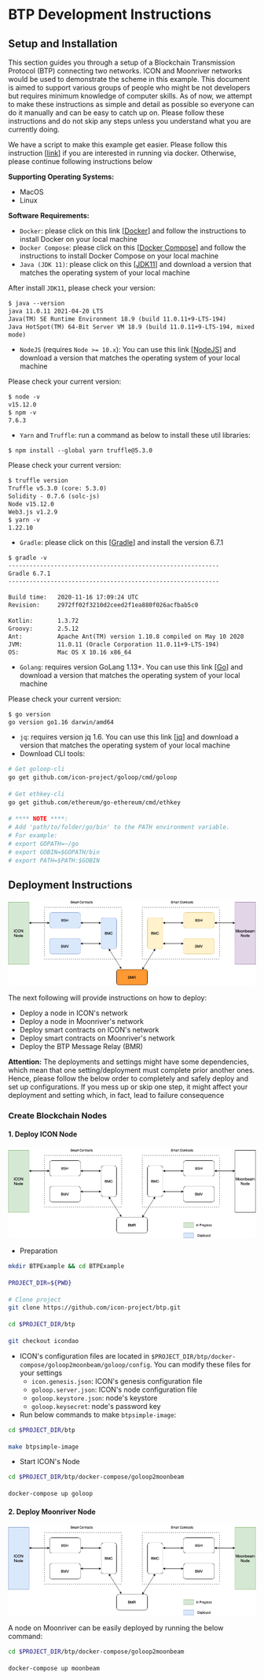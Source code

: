 # BTP Development Instructions

## Setup and Installation

This section guides you through a setup of a Blockchain Transmission Protocol \(BTP\) connecting two networks. ICON and Moonriver networks would be used to demonstrate the scheme in this example. This document is aimed to support various groups of people who might be not developers but requires minimum knowledge of computer skills. As of now, we attempt to make these instructions as simple and detail as possible so everyone can do it manually and can be easy to catch up on. Please follow these instructions and do not skip any steps unless you understand what you are currently doing.

We have a script to make this example get easier. Please follow this instruction \[[link](https://github.com/icon-project/btp/blob/icondao/docker-compose/goloop2moonbeam/README.MD)\] if you are interested in running via docker. Otherwise, please continue following instructions below

**Supporting Operating Systems:**

* MacOS
* Linux

**Software Requirements:**

* `Docker`: please click on this link \[[Docker](https://docs.docker.com/engine/)\] and follow the instructions to install Docker on your local machine
* `Docker Compose`: please click on this \[[Docker Compose](https://docs.docker.com/compose/install/)\] and follow the instructions to install Docker Compose on your local machine
* `Java (JDK 11)`:  please click on this \[[JDK11](https://www.oracle.com/java/technologies/javase-jdk11-downloads.html)\] and download a version that matches the operating system of your local machine

After install `JDK11`, please check your version:

```text
$ java --version
java 11.0.11 2021-04-20 LTS
Java(TM) SE Runtime Environment 18.9 (build 11.0.11+9-LTS-194)
Java HotSpot(TM) 64-Bit Server VM 18.9 (build 11.0.11+9-LTS-194, mixed mode)
```

* `NodeJS` \(requires `Node >= 10.x`\): You can use this link \[[NodeJS](https://nodejs.org/en/download/)\] and download a version that matches the operating system of your local machine

Please check your current version:

```text
$ node -v
v15.12.0
$ npm -v
7.6.3
```

* `Yarn` and `Truffle`: run a command as below to install these util libraries:

```text
$ npm install --global yarn truffle@5.3.0
```

Please check your current version:

```text
$ truffle version
Truffle v5.3.0 (core: 5.3.0)
Solidity - 0.7.6 (solc-js)
Node v15.12.0
Web3.js v1.2.9
$ yarn -v
1.22.10
```

* `Gradle`: please click on this \[[Gradle](https://gradle.org/install/)\] and install the version 6.7.1

```text
$ gradle -v
------------------------------------------------------------
Gradle 6.7.1
------------------------------------------------------------

Build time:   2020-11-16 17:09:24 UTC
Revision:     2972ff02f3210d2ceed2f1ea880f026acfbab5c0

Kotlin:       1.3.72
Groovy:       2.5.12
Ant:          Apache Ant(TM) version 1.10.8 compiled on May 10 2020
JVM:          11.0.11 (Oracle Corporation 11.0.11+9-LTS-194)
OS:           Mac OS X 10.16 x86_64
```

* `Golang`: requires version GoLang 1.13+. You can use this link \[[Go](https://golang.org/doc/install)\] and download a version that matches the operating system of your local machine

Please check your current version:

```text
$ go version
go version go1.16 darwin/amd64
```

* `jq`: requires version jq 1.6. You can use this link \[[jq](https://stedolan.github.io/jq/download/)\] and download a version that matches the operating system of your local machine
* Download CLI tools:

```bash
# Get goloop-cli
go get github.com/icon-project/goloop/cmd/goloop

# Get ethkey-cli
go get github.com/ethereum/go-ethereum/cmd/ethkey

# **** NOTE ****:
# Add 'path/to/folder/go/bin' to the PATH environment variable.
# For example: 
# export GOPATH=~/go
# export GOBIN=$GOPATH/bin
# export PATH=$PATH:$GOBIN
```

## Deployment Instructions

![](../.gitbook/assets/deployment-module%20%281%29%20%281%29%20%281%29.png)

The next following will provide instructions on how to deploy:

* Deploy a node in ICON's network
* Deploy a node in Moonriver's network
* Deploy smart contracts on ICON's network
* Deploy smart contracts on Moonriver's network
* Deploy the BTP Message Relay \(BMR\)

**Attention:** The deployments and settings might have some dependencies, which mean that one setting/deployment must complete prior another ones. Hence, please follow the below order to completely and safely deploy and set up configurations. If you mess up or skip one step, it might affect your deployment and setting which, in fact, lead to failure consequence

### Create Blockchain Nodes

#### 1. Deploy ICON Node

![](../.gitbook/assets/deploy-icon-node%20%281%29%20%281%29%20%281%29.png)

* Preparation

```bash
mkdir BTPExample && cd BTPExample

PROJECT_DIR=${PWD}

# Clone project
git clone https://github.com/icon-project/btp.git

cd $PROJECT_DIR/btp

git checkout icondao
```

* ICON's configuration files are located in `$PROJECT_DIR/btp/docker-compose/goloop2moonbeam/goloop/config`. You can modify these files for your settings
  * `icon.genesis.json`: ICON's genesis configuration file
  * `goloop.server.json`: ICON's node configuration file
  * `goloop.keystore.json`: node's keystore
  * `goloop.keysecret`: node's password key
* Run below commands to make `btpsimple-image`:

```bash
cd $PROJECT_DIR/btp

make btpsimple-image
```

* Start ICON's Node

```bash
cd $PROJECT_DIR/btp/docker-compose/goloop2moonbeam

docker-compose up goloop
```

#### 2. Deploy Moonriver Node

![](../.gitbook/assets/deploy-moonriver-node.png)

A node on Moonriver can be easily deployed by running the below command:

```bash
cd $PROJECT_DIR/btp/docker-compose/goloop2moonbeam

docker-compose up moonbeam
```

